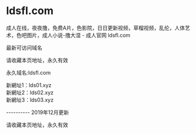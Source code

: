 # ldsfl.com
成人在线，夜夜撸，免费A片，色影院，日日更新视频，草榴视频，乱伦，人体艺术，色吧图片，成人小说-撸大湿 - 成人官网 ldsfl.com

最新可访问域名

请收藏本页地址，永久有效

永久域名:ldsfl.com

新網址1：lds01.xyz<br>
新網址2：lds02.xyz<br>
新網址3：lds03.xyz

---------- 2019年12月更新

请收藏本页地址，永久有效
